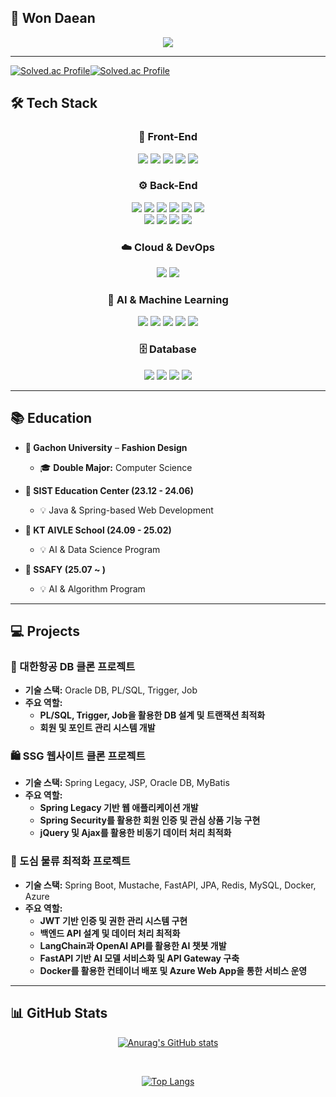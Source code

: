 ## 🌟 Won Daean  

<div align="center">
  <img src="https://capsule-render.vercel.app/api?type=venom&color=random&text=반갑습니다.&fontColor=ffffff&fontSize=45&fontAlignY=50" />
</div>

---


[![Solved.ac Profile](http://mazassumnida.wtf/api/v2/generate_badge?boj=daiswhat)](https://solved.ac/daiswhat/)[![Solved.ac Profile](http://mazassumnida.wtf/api/v2/generate_badge?boj=daetu02)](https://solved.ac/daiswhat/)
## 🛠 Tech Stack  

<div align="center">

  ### 🚀 Front-End  
  <img src="https://img.shields.io/badge/HTML5-E34F26?style=flat-square&logo=HTML5&logoColor=white" />
  <img src="https://img.shields.io/badge/CSS3-1572B6?style=flat-square&logo=CSS3&logoColor=white" />
  <img src="https://img.shields.io/badge/JavaScript-F7DF1E?style=flat-square&logo=JavaScript&logoColor=black" />
  <img src="https://img.shields.io/badge/JQuery-0769AD?style=flat-square&logo=JQuery&logoColor=white" />
  <img src="https://img.shields.io/badge/Ajax-0078D4?style=flat-square&logo=JavaScript&logoColor=white" />

  ### ⚙️ Back-End  
  <img src="https://img.shields.io/badge/Java-007396?style=flat-square&logo=Java&logoColor=white" />
  <img src="https://img.shields.io/badge/SpringBoot-6DB33F?style=flat-square&logo=SpringBoot&logoColor=white" />
  <img src="https://img.shields.io/badge/FastAPI-009688?style=flat-square&logo=FastAPI&logoColor=white" />
  <img src="https://img.shields.io/badge/Python-3776AB?style=flat-square&logo=Python&logoColor=white" />
  <img src="https://img.shields.io/badge/Spring%20Security-6DB33F?style=flat-square&logo=SpringSecurity&logoColor=white" />
  <img src="https://img.shields.io/badge/JWT-000000?style=flat-square&logo=JSONWebTokens&logoColor=white" />
  <br>
  <img src="https://img.shields.io/badge/Servlet-4E9CAF?style=flat-square&logo=Java&logoColor=white" />
  <img src="https://img.shields.io/badge/JSP-FF9800?style=flat-square&logo=ApacheTomcat&logoColor=white" />
  <img src="https://img.shields.io/badge/Mustache-000000?style=flat-square&logo=Mustache&logoColor=white" />
  <img src="https://img.shields.io/badge/Thymeleaf-005F0F?style=flat-square&logo=Thymeleaf&logoColor=white" />
  
  ### ☁️ Cloud & DevOps  
  <img src="https://img.shields.io/badge/Azure-0078D4?style=flat-square&logo=MicrosoftAzure&logoColor=white" />
  <img src="https://img.shields.io/badge/Docker-2496ED?style=flat-square&logo=Docker&logoColor=white" />

  ### 🤖 AI & Machine Learning  
  <img src="https://img.shields.io/badge/TensorFlow-FF6F00?style=flat-square&logo=TensorFlow&logoColor=white" />
  <img src="https://img.shields.io/badge/Scikit%20Learn-F7931E?style=flat-square&logo=scikit-learn&logoColor=white" />
  <img src="https://img.shields.io/badge/Numpy-013243?style=flat-square&logo=NumPy&logoColor=white" />
  <img src="https://img.shields.io/badge/Pandas-150458?style=flat-square&logo=Pandas&logoColor=white" />
  <img src="https://img.shields.io/badge/HuggingFace-FFCC00?style=flat-square&logo=HuggingFace&logoColor=black" />

  ### 🗄 Database  
  <img src="https://img.shields.io/badge/Oracle-F80000?style=flat-square&logo=Oracle&logoColor=white" />
  <img src="https://img.shields.io/badge/MySQL-4479A1?style=flat-square&logo=MySQL&logoColor=white" />
  <img src="https://img.shields.io/badge/Redis-DC382D?style=flat-square&logo=Redis&logoColor=white" />
  <img src="https://img.shields.io/badge/PL/SQL-F80000?style=flat-square&logo=Oracle&logoColor=white" />

</div>

---

## 📚 Education  

- **📌 Gachon University** – **Fashion Design**  
  - 🎓 **Double Major:** Computer Science  

- **📌 SIST Education Center (23.12 - 24.06)**  
  - 💡 Java & Spring-based Web Development  

- **📌 KT AIVLE School (24.09 - 25.02)**  
  - 💡 AI & Data Science Program  

- **📌 SSAFY (25.07 ~ )**  
  - 💡 AI & Algorithm Program  

---

## 💻 Projects  

### 🛫 대한항공 DB 클론 프로젝트  
- **기술 스택:** Oracle DB, PL/SQL, Trigger, Job  
- **주요 역할:**  
  - **PL/SQL, Trigger, Job을 활용한 DB 설계 및 트랜잭션 최적화**  
  - **회원 및 포인트 관리 시스템 개발**  

### 🛍 SSG 웹사이트 클론 프로젝트  
- **기술 스택:** Spring Legacy, JSP, Oracle DB, MyBatis  
- **주요 역할:**  
  - **Spring Legacy 기반 웹 애플리케이션 개발**  
  - **Spring Security를 활용한 회원 인증 및 관심 상품 기능 구현**  
  - **jQuery 및 Ajax를 활용한 비동기 데이터 처리 최적화**  

### 🚚 도심 물류 최적화 프로젝트  
- **기술 스택:** Spring Boot, Mustache, FastAPI, JPA, Redis, MySQL, Docker, Azure  
- **주요 역할:**  
  - **JWT 기반 인증 및 권한 관리 시스템 구현**  
  - **백엔드 API 설계 및 데이터 처리 최적화**  
  - **LangChain과 OpenAI API를 활용한 AI 챗봇 개발**  
  - **FastAPI 기반 AI 모델 서비스화 및 API Gateway 구축**  
  - **Docker를 활용한 컨테이너 배포 및 Azure Web App을 통한 서비스 운영**  

---

## 📊 GitHub Stats  

<div align="center">

  [![Anurag's GitHub stats](https://github-readme-stats.vercel.app/api?username=daetu01&show_icons=true&theme=radical)](https://github.com/anuraghazra/github-readme-stats)

  <br>

  [![Top Langs](https://github-readme-stats.vercel.app/api/top-langs/?username=daetu01&layout=compact&theme=radical)](https://github.com/anuraghazra/github-readme-stats)

</div>
